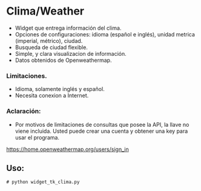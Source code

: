 # Clima/Weather
- Widget que entrega información del clima.
- Opciones de configuraciones: idioma (español e inglés), unidad metrica (imperial, métrico), ciudad.
- Busqueda de ciudad flexible.
- Simple, y clara visualizacion de información.
- Datos obtenidos de Openweathermap.



### Limitaciones.
- Idioma, solamente inglés y español.
- Necesita conexion a Internet.



### Aclaración:
- Por motivos de limitaciones de consultas que posee la API, la llave no viene incluida. Usted puede crear una cuenta y obtener una key para usar el programa.

https://home.openweathermap.org/users/sign_in



## Uso:
```shell
# python widget_tk_clima.py
```
